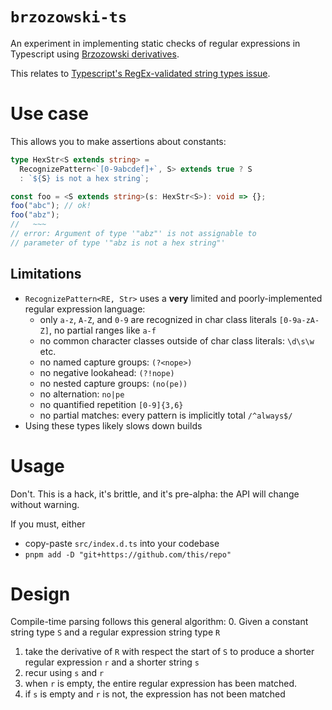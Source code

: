 # `brzozowski-ts`

An experiment in implementing static checks of regular expressions in Typescript using [Brzozowski derivatives][wiki].

This relates to [Typescript's RegEx-validated string types issue][ts-issue].

# Use case

This allows you to make assertions about constants:

```ts
type HexStr<S extends string> =
  RecognizePattern<`[0-9abcdef]+`, S> extends true ? S
  : `${S} is not a hex string`;

const foo = <S extends string>(s: HexStr<S>): void => {};
foo("abc"); // ok!
foo("abz");
//   ~~~
// error: Argument of type '"abz"' is not assignable to
// parameter of type '"abz is not a hex string"'
```

## Limitations

- `RecognizePattern<RE, Str>` uses a **very** limited and poorly-implemented regular expression language:
  - only `a-z`, `A-Z`, and `0-9` are recognized in char class literals `[0-9a-zA-Z]`, no partial ranges like `a-f`
  - no common character classes outside of char class literals: `\d\s\w` etc.
  - no named capture groups: `(?<nope>)`
  - no negative lookahead: `(?!nope)`
  - no nested capture groups: `(no(pe))`
  - no alternation: `no|pe`
  - no quantified repetition `[0-9]{3,6}`
  - no partial matches: every pattern is implicitly total `/^always$/`
- Using these types likely slows down builds
<!-- TODO: quantify the cost of compile-time RegExp matching -->

# Usage

Don't. This is a hack, it's brittle, and it's pre-alpha: the API will change without warning.

If you must, either

- copy-paste `src/index.d.ts` into your codebase
- `pnpm add -D "git+https://github.com/this/repo"`

# Design

Compile-time parsing follows this general algorithm: 0. Given a constant string type `S` and a regular expression string type `R`

1. take the derivative of `R` with respect the start of `S` to produce a shorter regular expression `r` and a shorter string `s`
2. recur using `s` and `r`
3. when `r` is empty, the entire regular expression has been matched.
4. if `s` is empty and `r` is not, the expression has not been matched

<!-- links -->

[wiki]: https://en.wikipedia.org/wiki/Brzozowski_derivative
[ts-issue]: https://github.com/microsoft/TypeScript/issues/41160#issuecomment-1503653578
